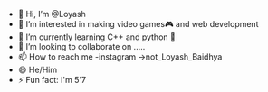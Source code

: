 - 👋 Hi, I’m @Loyash
- 👀 I’m interested in making video games🎮 and web development
- 🌱 I’m currently learning C++ and python 🐍
- 💞️ I’m looking to collaborate on .....
- 📫 How to reach me -instagram ->not_Loyash_Baidhya
- 😄 He/Him
- ⚡ Fun fact: I'm 5'7

<!---
Loyash/Loyash is a ✨ special ✨ repository because its `README.md` (this file) appears on your GitHub profile.
You can click the Preview link to take a look at your changes.
--->
